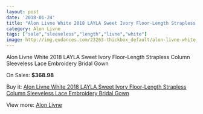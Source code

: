 ```yaml
---
layout: post
date: '2018-01-24'
title: "Alon Livne White 2018 LAYLA Sweet Ivory Floor-Length Strapless Column Sleeveless Lace Embroidery Bridal Gown"
category: Alon Livne
tags: ["sale","sleeveless","length","livne","white"]
image: http://img.eudances.com/23263-thickbox_default/alon-livne-white-2018-layla-sweet-ivory-floor-length-strapless-column-sleeveless-lace-embroidery-bridal-gown.jpg
---
```

Alon Livne White 2018 LAYLA Sweet Ivory Floor-Length Strapless Column Sleeveless Lace Embroidery Bridal Gown

On Sales: **$368.98**
<a href="https://www.eudances.com/en/alon-livne/7488-alon-livne-white-2018-layla-sweet-ivory-floor-length-strapless-column-sleeveless-lace-embroidery-bridal-gown.html"><amp-img layout="responsive" width="600" height="600" src="//img.eudances.com/23263-thickbox_default/alon-livne-white-2018-layla-sweet-ivory-floor-length-strapless-column-sleeveless-lace-embroidery-bridal-gown.jpg" alt="Alon Livne White 2018 LAYLA Sweet Ivory Floor-Length Strapless Column Sleeveless Lace Embroidery Bridal Gown 0" /></a>
<a href="https://www.eudances.com/en/alon-livne/7488-alon-livne-white-2018-layla-sweet-ivory-floor-length-strapless-column-sleeveless-lace-embroidery-bridal-gown.html"><amp-img layout="responsive" width="600" height="600" src="//img.eudances.com/23265-thickbox_default/alon-livne-white-2018-layla-sweet-ivory-floor-length-strapless-column-sleeveless-lace-embroidery-bridal-gown.jpg" alt="Alon Livne White 2018 LAYLA Sweet Ivory Floor-Length Strapless Column Sleeveless Lace Embroidery Bridal Gown 1" /></a>
<a href="https://www.eudances.com/en/alon-livne/7488-alon-livne-white-2018-layla-sweet-ivory-floor-length-strapless-column-sleeveless-lace-embroidery-bridal-gown.html"><amp-img layout="responsive" width="600" height="600" src="//img.eudances.com/23264-thickbox_default/alon-livne-white-2018-layla-sweet-ivory-floor-length-strapless-column-sleeveless-lace-embroidery-bridal-gown.jpg" alt="Alon Livne White 2018 LAYLA Sweet Ivory Floor-Length Strapless Column Sleeveless Lace Embroidery Bridal Gown 2" /></a>

Buy it: [Alon Livne White 2018 LAYLA Sweet Ivory Floor-Length Strapless Column Sleeveless Lace Embroidery Bridal Gown](https://www.eudances.com/en/alon-livne/7488-alon-livne-white-2018-layla-sweet-ivory-floor-length-strapless-column-sleeveless-lace-embroidery-bridal-gown.html "Alon Livne White 2018 LAYLA Sweet Ivory Floor-Length Strapless Column Sleeveless Lace Embroidery Bridal Gown")

View more: [Alon Livne](https://www.eudances.com/en/116-alon-livne "Alon Livne")